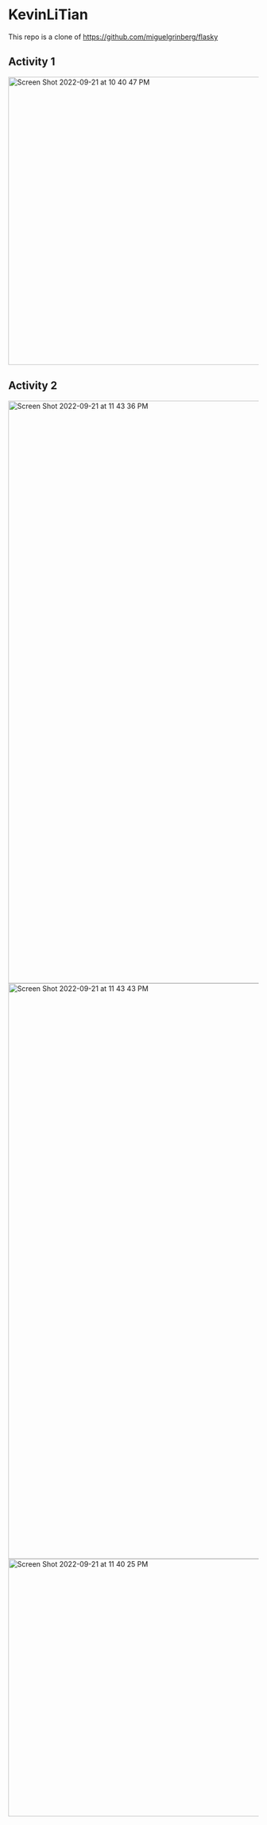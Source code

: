 # KevinLiTian

This repo is a clone of https://github.com/miguelgrinberg/flasky

## Activity 1
<img width="578" alt="Screen Shot 2022-09-21 at 10 40 47 PM" src="https://user-images.githubusercontent.com/99038613/191652863-f092b48e-6134-45f1-ac0d-1ed18e4dc685.png">

## Activity 2

<img width="1169" alt="Screen Shot 2022-09-21 at 11 43 36 PM" src="https://user-images.githubusercontent.com/99038613/191653678-d77ddfad-04f2-474a-9c98-ca46213909e7.png">

<img width="1155" alt="Screen Shot 2022-09-21 at 11 43 43 PM" src="https://user-images.githubusercontent.com/99038613/191653679-a49ff7bb-3894-4691-9fe1-eea7214842db.png">

<img width="517" alt="Screen Shot 2022-09-21 at 11 40 25 PM" src="https://user-images.githubusercontent.com/99038613/191653286-810926fa-7721-43d3-a033-674eb8ea6ad3.png">
